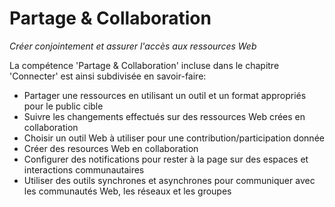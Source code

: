Partage & Collaboration
=======================
_Créer conjointement et assurer l'accès aux ressources Web_

La compétence 'Partage & Collaboration' incluse dans le chapitre 'Connecter' est ainsi subdivisée en savoir-faire:

* Partager une ressources en utilisant un outil et un format appropriés pour le public cible
* Suivre les changements effectués sur des ressources Web crées en collaboration
* Choisir un outil Web à utiliser pour une contribution/participation donnée
* Créer des resources  Web en collaboration
* Configurer des notifications pour rester à la page sur des espaces et interactions communautaires
* Utiliser des outils synchrones et asynchrones pour communiquer avec les communautés Web, les réseaux et les groupes